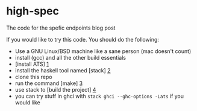 # high-spec
The code for the spefic endpoints blog post

If you would like to try this code. You should do the following:

- Use a GNU Linux/BSD machine like a sane person (mac doesn't count)
- install (gcc) and all the other build essentials
- [install ATS] [1]
- install the haskell tool named [stack] [2]
- clone this repo
- run the command [make] [3]
- use stack to [build the project] [4]
- you can try stuff in ghci with `stack ghci --ghc-options -Lats` if you would like


[1]: https://groups.google.com/forum/#!topic/ats-lang-users/Jj79enV9MpY
[2]: http://docs.haskellstack.org/en/stable/README.html
[3]: https://www.gnu.org/software/make/manual/html_node/Running.html
[4]: http://docs.haskellstack.org/en/stable/README.html#quick-start-guide
